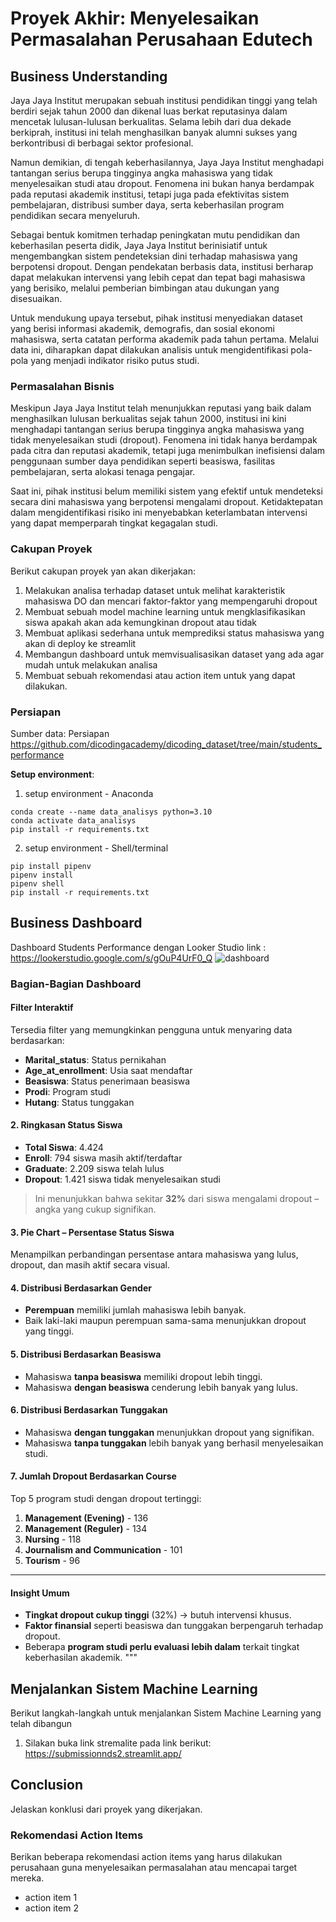 # Proyek Akhir: Menyelesaikan Permasalahan Perusahaan Edutech

## Business Understanding
Jaya Jaya Institut merupakan sebuah institusi pendidikan tinggi yang telah berdiri sejak tahun 2000 dan dikenal luas berkat reputasinya dalam mencetak lulusan-lulusan berkualitas. Selama lebih dari dua dekade berkiprah, institusi ini telah menghasilkan banyak alumni sukses yang berkontribusi di berbagai sektor profesional.

Namun demikian, di tengah keberhasilannya, Jaya Jaya Institut menghadapi tantangan serius berupa tingginya angka mahasiswa yang tidak menyelesaikan studi atau dropout. Fenomena ini bukan hanya berdampak pada reputasi akademik institusi, tetapi juga pada efektivitas sistem pembelajaran, distribusi sumber daya, serta keberhasilan program pendidikan secara menyeluruh.

Sebagai bentuk komitmen terhadap peningkatan mutu pendidikan dan keberhasilan peserta didik, Jaya Jaya Institut berinisiatif untuk mengembangkan sistem pendeteksian dini terhadap mahasiswa yang berpotensi dropout. Dengan pendekatan berbasis data, institusi berharap dapat melakukan intervensi yang lebih cepat dan tepat bagi mahasiswa yang berisiko, melalui pemberian bimbingan atau dukungan yang disesuaikan.

Untuk mendukung upaya tersebut, pihak institusi menyediakan dataset yang berisi informasi akademik, demografis, dan sosial ekonomi mahasiswa, serta catatan performa akademik pada tahun pertama. Melalui data ini, diharapkan dapat dilakukan analisis untuk mengidentifikasi pola-pola yang menjadi indikator risiko putus studi.

### Permasalahan Bisnis
Meskipun Jaya Jaya Institut telah menunjukkan reputasi yang baik dalam menghasilkan lulusan berkualitas sejak tahun 2000, institusi ini kini menghadapi tantangan serius berupa tingginya angka mahasiswa yang tidak menyelesaikan studi (dropout). Fenomena ini tidak hanya berdampak pada citra dan reputasi akademik, tetapi juga menimbulkan inefisiensi dalam penggunaan sumber daya pendidikan seperti beasiswa, fasilitas pembelajaran, serta alokasi tenaga pengajar.

Saat ini, pihak institusi belum memiliki sistem yang efektif untuk mendeteksi secara dini mahasiswa yang berpotensi mengalami dropout. Ketidaktepatan dalam mengidentifikasi risiko ini menyebabkan keterlambatan intervensi yang dapat memperparah tingkat kegagalan studi.

### Cakupan Proyek
Berikut cakupan proyek yan akan dikerjakan: 
1. Melakukan analisa terhadap dataset untuk melihat karakteristik mahasiswa DO dan mencari faktor-faktor yang mempengaruhi dropout
2. Membuat sebuah model machine learning untuk mengklasifikasikan siswa apakah akan ada kemungkinan dropout atau tidak
3. Membuat aplikasi sederhana untuk memprediksi status mahasiswa yang akan di deploy ke streamlit
4. Membangun dashboard untuk memvisualisasikan dataset yang ada agar mudah untuk melakukan analisa
5. Membuat sebuah rekomendasi atau action item untuk yang dapat dilakukan.

### Persiapan
Sumber data: Persiapan https://github.com/dicodingacademy/dicoding_dataset/tree/main/students_performance 

**Setup environment**:
1. setup environment - Anaconda
```
conda create --name data_analisys python=3.10
conda activate data_analisys
pip install -r requirements.txt
```
2. setup environment - Shell/terminal
```
pip install pipenv
pipenv install
pipenv shell
pip install -r requirements.txt
```

## Business Dashboard
Dashboard Students Performance dengan Looker Studio 
link : https://lookerstudio.google.com/s/gOuP4UrF0_Q 
![dashboard](https://github.com/user-attachments/assets/6bc232d8-b2cf-4dd8-a26f-273d0c8fd575)
### Bagian-Bagian Dashboard

#### Filter Interaktif
Tersedia filter yang memungkinkan pengguna untuk menyaring data berdasarkan:
- **Marital_status**: Status pernikahan
- **Age_at_enrollment**: Usia saat mendaftar
- **Beasiswa**: Status penerimaan beasiswa
- **Prodi**: Program studi
- **Hutang**: Status tunggakan

#### 2. Ringkasan Status Siswa
- **Total Siswa**: 4.424
- **Enroll**: 794 siswa masih aktif/terdaftar
- **Graduate**: 2.209 siswa telah lulus
- **Dropout**: 1.421 siswa tidak menyelesaikan studi

> Ini menunjukkan bahwa sekitar **32%** dari siswa mengalami dropout – angka yang cukup signifikan.

#### 3. Pie Chart – Persentase Status Siswa
Menampilkan perbandingan persentase antara mahasiswa yang lulus, dropout, dan masih aktif secara visual.

#### 4. Distribusi Berdasarkan Gender
- **Perempuan** memiliki jumlah mahasiswa lebih banyak.
- Baik laki-laki maupun perempuan sama-sama menunjukkan dropout yang tinggi.

#### 5. Distribusi Berdasarkan Beasiswa
- Mahasiswa **tanpa beasiswa** memiliki dropout lebih tinggi.
- Mahasiswa **dengan beasiswa** cenderung lebih banyak yang lulus.

#### 6. Distribusi Berdasarkan Tunggakan
- Mahasiswa **dengan tunggakan** menunjukkan dropout yang signifikan.
- Mahasiswa **tanpa tunggakan** lebih banyak yang berhasil menyelesaikan studi.

#### 7. Jumlah Dropout Berdasarkan Course
Top 5 program studi dengan dropout tertinggi:
1. **Management (Evening)** - 136
2. **Management (Reguler)** - 134
3. **Nursing** - 118
4. **Journalism and Communication** - 101
5. **Tourism** - 96

---

#### Insight Umum
- **Tingkat dropout cukup tinggi** (32%) → butuh intervensi khusus.
- **Faktor finansial** seperti beasiswa dan tunggakan berpengaruh terhadap dropout.
- Beberapa **program studi perlu evaluasi lebih dalam** terkait tingkat keberhasilan akademik.
"""


## Menjalankan Sistem Machine Learning
Berikut langkah-langkah untuk menjalankan Sistem Machine Learning yang telah dibangun
1. Silakan buka link stremalite pada link berikut: https://submissionnds2.streamlit.app/ 


## Conclusion
Jelaskan konklusi dari proyek yang dikerjakan.

### Rekomendasi Action Items
Berikan beberapa rekomendasi action items yang harus dilakukan perusahaan guna menyelesaikan permasalahan atau mencapai target mereka.
- action item 1
- action item 2
